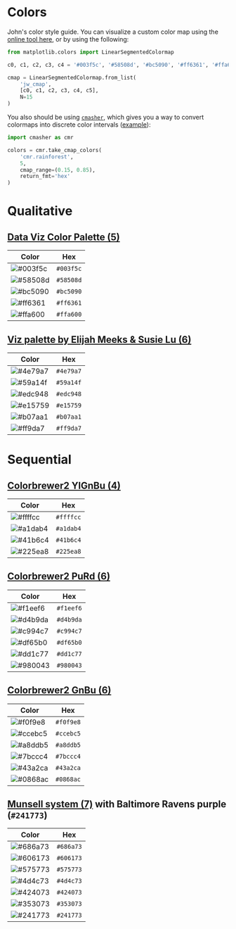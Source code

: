 # Colors
John's color style guide. You can visualize a custom color map using the [online tool here](https://share.streamlit.io/dhaitz/colormap-creator/main/app.py), or by using the following:

```python
from matplotlib.colors import LinearSegmentedColormap

c0, c1, c2, c3, c4 = '#003f5c', '#58508d', '#bc5090', '#ff6361', '#ffa600'

cmap = LinearSegmentedColormap.from_list(
    'jw_cmap', 
    [c0, c1, c2, c3, c4, c5], 
    N=15
)
```

You also should be using [`cmasher`](https://github.com/1313e/CMasher), which gives you a way to convert colormaps into discrete color intervals ([example](https://cmasher.readthedocs.io/user/usage.html#taking-colormap-colors)):
```python
import cmasher as cmr

colors = cmr.take_cmap_colors(
    'cmr.rainforest', 
    5, 
    cmap_range=(0.15, 0.85), 
    return_fmt='hex'
)
```


# Qualitative

## [Data Viz Color Palette (5)](https://learnui.design/tools/data-color-picker.html)

| Color | Hex |
|-------|-----|
| ![#003f5c](https://placehold.co/15x15/003f5c/003f5c.png) | `#003f5c` |
| ![#58508d](https://placehold.co/15x15/58508d/58508d.png) | `#58508d` | 
| ![#bc5090](https://placehold.co/15x15/bc5090/bc5090.png) | `#bc5090` |
| ![#ff6361](https://placehold.co/15x15/ff6361/ff6361.png) | `#ff6361` |
| ![#ffa600](https://placehold.co/15x15/ffa600/ffa600.png) | `#ffa600` |

## [Viz palette by Elijah Meeks & Susie Lu (6)](https://projects.susielu.com/viz-palette?colors=[%22#4e79a7%22,%22#59a14f%22,%22#edc948%22,%22#e15759%22,%22#b07aa1%22,%22#ff9da7%22]&backgroundColor=%22#f2f7eb%22&fontColor=%22black%22&mode=%22normal%22)

| Color | Hex |
|-------|-----|
| ![#4e79a7](https://via.placeholder.com/40/4e79a7/000000?text=+) | `#4e79a7` |
| ![#59a14f](https://via.placeholder.com/40/59a14f/000000?text=+) | `#59a14f` | 
| ![#edc948](https://via.placeholder.com/40/edc948/000000?text=+) | `#edc948` |
| ![#e15759](https://via.placeholder.com/40/e15759/000000?text=+) | `#e15759` |
| ![#b07aa1](https://via.placeholder.com/40/b07aa1/000000?text=+) | `#b07aa1` |
| ![#ff9da7](https://via.placeholder.com/40/ff9da7/000000?text=+) | `#ff9da7` |


# Sequential

## [Colorbrewer2 YlGnBu (4)](https://colorbrewer2.org/#type=sequential&scheme=YlGnBu&n=4)

| Color | Hex |
|-------|-----|
| ![#ffffcc](https://via.placeholder.com/40/ffffcc/000000?text=+) | `#ffffcc` |
| ![#a1dab4](https://via.placeholder.com/40/a1dab4/000000?text=+) | `#a1dab4` | 
| ![#41b6c4](https://via.placeholder.com/40/41b6c4/000000?text=+) | `#41b6c4` |
| ![#225ea8](https://via.placeholder.com/40/225ea8/000000?text=+) | `#225ea8` |


## [Colorbrewer2 PuRd (6)](https://colorbrewer2.org/#type=sequential&scheme=PuRd&n=6)

| Color | Hex |
|-------|-----|
| ![#f1eef6](https://via.placeholder.com/40/f1eef6/000000?text=+) | `#f1eef6` |
| ![#d4b9da](https://via.placeholder.com/40/d4b9da/000000?text=+) | `#d4b9da` | 
| ![#c994c7](https://via.placeholder.com/40/c994c7/000000?text=+) | `#c994c7` |
| ![#df65b0](https://via.placeholder.com/40/df65b0/000000?text=+) | `#df65b0` |
| ![#dd1c77](https://via.placeholder.com/40/dd1c77/000000?text=+) | `#dd1c77` |
| ![#980043](https://via.placeholder.com/40/980043/000000?text=+) | `#980043` |


## [Colorbrewer2 GnBu (6)](https://colorbrewer2.org/#type=sequential&scheme=GnBu&n=6)

| Color | Hex |
|-------|-----|
| ![#f0f9e8](https://via.placeholder.com/40/f0f9e8/000000?text=+) | `#f0f9e8` |
| ![#ccebc5](https://via.placeholder.com/40/ccebc5/000000?text=+) | `#ccebc5` | 
| ![#a8ddb5](https://via.placeholder.com/40/a8ddb5/000000?text=+) | `#a8ddb5` |
| ![#7bccc4](https://via.placeholder.com/40/7bccc4/000000?text=+) | `#7bccc4` |
| ![#43a2ca](https://via.placeholder.com/40/43a2ca/000000?text=+) | `#43a2ca` |
| ![#0868ac](https://via.placeholder.com/40/0868ac/000000?text=+) | `#0868ac` |


## [Munsell system (7)](http://projects.kumpf.cc/projects/MunsellForDesigners/index.html) with Baltimore Ravens purple (`#241773`)

| Color | Hex |
|-------|-----|
| ![#686a73](https://via.placeholder.com/40/686a73/000000?text=+) | `#686a73` |
| ![#606173](https://via.placeholder.com/40/606173/000000?text=+) | `#606173` | 
| ![#575773](https://via.placeholder.com/40/575773/000000?text=+) | `#575773` |
| ![#4d4c73](https://via.placeholder.com/40/4d4c73/000000?text=+) | `#4d4c73` |
| ![#424073](https://via.placeholder.com/40/424073/000000?text=+) | `#424073` |
| ![#353073](https://via.placeholder.com/40/353073/000000?text=+) | `#353073` |
| ![#241773](https://via.placeholder.com/40/241773/000000?text=+) | `#241773` |



